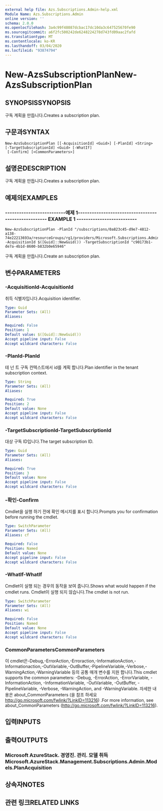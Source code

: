 ```yaml
---
external help file: Azs.Subscriptions.Admin-help.xml
Module Name: Azs.Subscriptions.Admin
online version: ''
schema: 2.0.0
ms.openlocfilehash: 3a4c99f48087dcbac17dc10da3c647525670fe90
ms.sourcegitcommit: a6f2fc500242de6248224278d743fd09aac2fafd
ms.translationtype: MT
ms.contentlocale: ko-KR
ms.lasthandoff: 03/04/2020
ms.locfileid: "93874794"
---
```

# <span data-ttu-id="58080-101">New-AzsSubscriptionPlan</span><span class="sxs-lookup"><span data-stu-id="58080-101">New-AzsSubscriptionPlan</span></span>

## <span data-ttu-id="58080-102">SYNOPSIS</span><span class="sxs-lookup"><span data-stu-id="58080-102">SYNOPSIS</span></span>
<span data-ttu-id="58080-103">구독 계획을 만듭니다.</span><span class="sxs-lookup"><span data-stu-id="58080-103">Creates a subscription plan.</span></span>

## <span data-ttu-id="58080-104">구문과</span><span class="sxs-lookup"><span data-stu-id="58080-104">SYNTAX</span></span>

```
New-AzsSubscriptionPlan [[-AcquisitionId] <Guid>] [-PlanId] <String> [-TargetSubscriptionId] <Guid> [-WhatIf]
 [-Confirm] [<CommonParameters>]
```

## <span data-ttu-id="58080-105">설명은</span><span class="sxs-lookup"><span data-stu-id="58080-105">DESCRIPTION</span></span>
<span data-ttu-id="58080-106">구독 계획을 만듭니다.</span><span class="sxs-lookup"><span data-stu-id="58080-106">Creates a subscription plan.</span></span>

## <span data-ttu-id="58080-107">예제의</span><span class="sxs-lookup"><span data-stu-id="58080-107">EXAMPLES</span></span>

### <span data-ttu-id="58080-108">--------------------------예제 1--------------------------</span><span class="sxs-lookup"><span data-stu-id="58080-108">-------------------------- EXAMPLE 1 --------------------------</span></span>
```
New-AzsSubscriptionPlan -PlanId "/subscriptions/0a823c45-d9e7-4812-a138-74e22213693a/resourceGroups/rg1/providers/Microsoft.Subscriptions.Admin/plans/plan1" -AcquisitionId $([Guid]::NewGuid()) -TargetSubscriptionId "c90173b1-de7a-4b1d-8600-b832b0e65946"
```

<span data-ttu-id="58080-109">구독 계획을 만듭니다.</span><span class="sxs-lookup"><span data-stu-id="58080-109">Create an subscription plan.</span></span>

## <span data-ttu-id="58080-110">변수</span><span class="sxs-lookup"><span data-stu-id="58080-110">PARAMETERS</span></span>

### <span data-ttu-id="58080-111">-AcquisitionId</span><span class="sxs-lookup"><span data-stu-id="58080-111">-AcquisitionId</span></span>
<span data-ttu-id="58080-112">취득 식별자입니다.</span><span class="sxs-lookup"><span data-stu-id="58080-112">Acquisition identifier.</span></span>

```yaml
Type: Guid
Parameter Sets: (All)
Aliases: 

Required: False
Position: 1
Default value: $([Guid]::NewGuid())
Accept pipeline input: False
Accept wildcard characters: False
```

### <span data-ttu-id="58080-113">-PlanId</span><span class="sxs-lookup"><span data-stu-id="58080-113">-PlanId</span></span>
<span data-ttu-id="58080-114">테 넌 트 구독 컨텍스트에서 id를 계획 합니다.</span><span class="sxs-lookup"><span data-stu-id="58080-114">Plan identifier in the tenant subscription context.</span></span>

```yaml
Type: String
Parameter Sets: (All)
Aliases: 

Required: True
Position: 2
Default value: None
Accept pipeline input: False
Accept wildcard characters: False
```

### <span data-ttu-id="58080-115">-TargetSubscriptionId</span><span class="sxs-lookup"><span data-stu-id="58080-115">-TargetSubscriptionId</span></span>
<span data-ttu-id="58080-116">대상 구독 ID입니다.</span><span class="sxs-lookup"><span data-stu-id="58080-116">The target subscription ID.</span></span>

```yaml
Type: Guid
Parameter Sets: (All)
Aliases: 

Required: True
Position: 3
Default value: None
Accept pipeline input: False
Accept wildcard characters: False
```

### <span data-ttu-id="58080-117">-확인</span><span class="sxs-lookup"><span data-stu-id="58080-117">-Confirm</span></span>
<span data-ttu-id="58080-118">Cmdlet을 실행 하기 전에 확인 메시지를 표시 합니다.</span><span class="sxs-lookup"><span data-stu-id="58080-118">Prompts you for confirmation before running the cmdlet.</span></span>

```yaml
Type: SwitchParameter
Parameter Sets: (All)
Aliases: cf

Required: False
Position: Named
Default value: None
Accept pipeline input: False
Accept wildcard characters: False
```

### <span data-ttu-id="58080-119">-WhatIf</span><span class="sxs-lookup"><span data-stu-id="58080-119">-WhatIf</span></span>
<span data-ttu-id="58080-120">Cmdlet이 실행 되는 경우의 동작을 보여 줍니다.</span><span class="sxs-lookup"><span data-stu-id="58080-120">Shows what would happen if the cmdlet runs.</span></span>
<span data-ttu-id="58080-121">Cmdlet이 실행 되지 않습니다.</span><span class="sxs-lookup"><span data-stu-id="58080-121">The cmdlet is not run.</span></span>

```yaml
Type: SwitchParameter
Parameter Sets: (All)
Aliases: wi

Required: False
Position: Named
Default value: None
Accept pipeline input: False
Accept wildcard characters: False
```

### <span data-ttu-id="58080-122">CommonParameters</span><span class="sxs-lookup"><span data-stu-id="58080-122">CommonParameters</span></span>
<span data-ttu-id="58080-123">이 cmdlet은-Debug,-ErrorAction,-Erroraction,-InformationAction,-Informationaction,-OutVariable,-OutBuffer,-PipelineVariable,-Verbose,-WarningAction,-WarningVariable 등의 공통 매개 변수를 지원 합니다.</span><span class="sxs-lookup"><span data-stu-id="58080-123">This cmdlet supports the common parameters: -Debug, -ErrorAction, -ErrorVariable, -InformationAction, -InformationVariable, -OutVariable, -OutBuffer, -PipelineVariable, -Verbose, -WarningAction, and -WarningVariable.</span></span> <span data-ttu-id="58080-124">자세한 내용은 about_CommonParameters (을 참조 하세요 http://go.microsoft.com/fwlink/?LinkID=113216) .</span><span class="sxs-lookup"><span data-stu-id="58080-124">For more information, see about_CommonParameters (http://go.microsoft.com/fwlink/?LinkID=113216).</span></span>

## <span data-ttu-id="58080-125">입력</span><span class="sxs-lookup"><span data-stu-id="58080-125">INPUTS</span></span>

## <span data-ttu-id="58080-126">출력</span><span class="sxs-lookup"><span data-stu-id="58080-126">OUTPUTS</span></span>

### <span data-ttu-id="58080-127">Microsoft AzureStack. 경영진. 관리. 모델 취득</span><span class="sxs-lookup"><span data-stu-id="58080-127">Microsoft.AzureStack.Management.Subscriptions.Admin.Models.PlanAcquisition</span></span>

## <span data-ttu-id="58080-128">상속자</span><span class="sxs-lookup"><span data-stu-id="58080-128">NOTES</span></span>

## <span data-ttu-id="58080-129">관련 링크</span><span class="sxs-lookup"><span data-stu-id="58080-129">RELATED LINKS</span></span>

